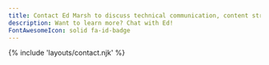 ```yaml
---
title: Contact Ed Marsh to discuss technical communication, content strategy, mentorship, and podcasting!
description: Want to learn more? Chat with Ed!
FontAwesomeIcon: solid fa-id-badge
---
```

{% include 'layouts/contact.njk' %}
